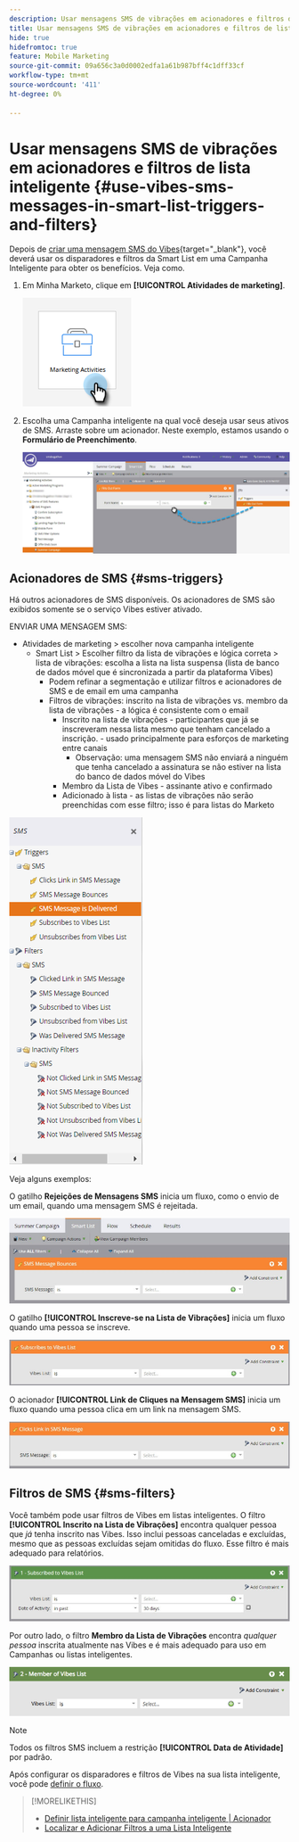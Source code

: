 ```yaml
---
description: Usar mensagens SMS de vibrações em acionadores e filtros de lista inteligente - Documentação do Marketo - Documentação do produto
title: Usar mensagens SMS de vibrações em acionadores e filtros de lista inteligente
hide: true
hidefromtoc: true
feature: Mobile Marketing
source-git-commit: 09a656c3a0d0002edfa1a61b987bff4c1dff33cf
workflow-type: tm+mt
source-wordcount: '411'
ht-degree: 0%

---
```


# Usar mensagens SMS de vibrações em acionadores e filtros de lista inteligente {#use-vibes-sms-messages-in-smart-list-triggers-and-filters}

Depois de [criar uma mensagem SMS do Vibes](/help/marketo/product-docs/mobile-marketing/vibes-sms-messages/create-a-vibes-sms-message.md){target="_blank"}, você deverá usar os disparadores e filtros da Smart List em uma Campanha Inteligente para obter os benefícios. Veja como.

1. Em Minha Marketo, clique em **[!UICONTROL Atividades de marketing]**.

   ![](assets/use-vibes-sms-messages-in-smart-list-triggers-and-filters-1.png)

1. Escolha uma Campanha inteligente na qual você deseja usar seus ativos de SMS. Arraste sobre um acionador. Neste exemplo, estamos usando o **Formulário de Preenchimento**.

   ![](assets/fills-out-form-pull-over.jpg)

## Acionadores de SMS {#sms-triggers}

Há outros acionadores de SMS disponíveis. Os acionadores de SMS são exibidos somente se o serviço Vibes estiver ativado.

ENVIAR UMA MENSAGEM SMS:

* Atividades de marketing > escolher nova campanha inteligente
   * Smart List > Escolher filtro da lista de vibrações e lógica correta > lista de vibrações: escolha a lista na lista suspensa (lista de banco de dados móvel que é sincronizada a partir da plataforma Vibes)
      * Podem refinar a segmentação e utilizar filtros e acionadores de SMS e de email em uma campanha
      * Filtros de vibrações: inscrito na lista de vibrações vs. membro da lista de vibrações - a lógica é consistente com o email
         * Inscrito na lista de vibrações - participantes que já se inscreveram nessa lista mesmo que tenham cancelado a inscrição.  - usado principalmente para esforços de marketing entre canais
            * Observação: uma mensagem SMS não enviará a ninguém que tenha cancelado a assinatura se não estiver na lista do banco de dados móvel do Vibes
         * Membro da Lista de Vibes - assinante ativo e confirmado
         * Adicionado à lista - as listas de vibrações não serão preenchidas com esse filtro; isso é para listas do Marketo

![](assets/new-sms-search2.png)

Veja alguns exemplos:

O gatilho **Rejeições de Mensagens SMS** inicia um fluxo, como o envio de um email, quando uma mensagem SMS é rejeitada.

![](assets/sms-message-bounces-real.jpg)

O gatilho **[!UICONTROL Inscreve-se na Lista de Vibrações]** inicia um fluxo quando uma pessoa se inscreve.

![](assets/subscribes-to-vibes-list-real.jpg)

O acionador **[!UICONTROL Link de Cliques na Mensagem SMS]** inicia um fluxo quando uma pessoa clica em um link na mensagem SMS.

![](assets/clicks-link-in-sms-message.jpg)

## Filtros de SMS {#sms-filters}

Você também pode usar filtros de Vibes em listas inteligentes. O filtro **[!UICONTROL Inscrito na Lista de Vibrações]** encontra qualquer pessoa que *já* tenha inscrito nas Vibes. Isso inclui pessoas canceladas e excluídas, mesmo que as pessoas excluídas sejam omitidas do fluxo. Esse filtro é mais adequado para relatórios.

![](assets/subscribed-to-vibes-list-filter-real.jpg)

Por outro lado, o filtro **Membro da Lista de Vibrações** encontra *qualquer pessoa* inscrita atualmente nas Vibes e é mais adequado para uso em Campanhas ou listas inteligentes.

![](assets/image001.png)

>[!NOTE]
>
>Todos os filtros SMS incluem a restrição **[!UICONTROL Data de Atividade]** por padrão.

Após configurar os disparadores e filtros de Vibes na sua lista inteligente, você pode [definir o fluxo](/help/marketo/product-docs/mobile-marketing/vibes-sms-messages/add-a-flow-step-for-sms.md).

>[!MORELIKETHIS]
>
>* [Definir lista inteligente para campanha inteligente | Acionador](/help/marketo/product-docs/core-marketo-concepts/smart-campaigns/creating-a-smart-campaign/define-smart-list-for-smart-campaign-trigger.md)
>* [Localizar e Adicionar Filtros a uma Lista Inteligente](/help/marketo/product-docs/core-marketo-concepts/smart-lists-and-static-lists/creating-a-smart-list/find-and-add-filters-to-a-smart-list.md)
